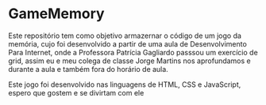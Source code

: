 # GameMemory #



Este repositório tem como objetivo armazernar o código de um jogo da memória, cujo foi desenvolvido a partir de uma aula de Desenvolvimento Para Internet, onde a Professora Patrícia Gagliardo passsou um exercício de grid, assim eu e meu colega de classe Jorge Martins nos aprofundamos e durante a aula e também fora do horário de aula.

Este jogo foi desenvolvido nas linguagens de HTML, CSS e JavaScript, espero que gostem e se divirtam com ele
